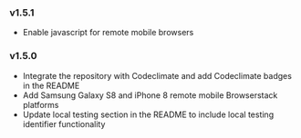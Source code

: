 ### v1.5.1

* Enable javascript for remote mobile browsers


### v1.5.0

* Integrate the repository with Codeclimate and add Codeclimate badges in the README
* Add Samsung Galaxy S8 and iPhone 8 remote mobile Browserstack platforms
* Update local testing section in the README to include local testing identifier functionality